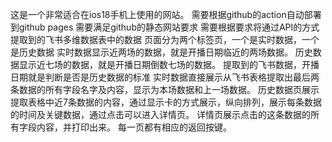 这是一个非常适合在ios18手机上使用的网站。
需要根据github的action自动部署到github pages
需要满足github的静态网站要求
需要根据要求将通过API的方式提取到的飞书多维数据表中的数据
页面分为两个标签页，一个是实时数据，一个是历史数据
实时数据显示近两场的数据，就是开播日期临近的两场数据。
历史数据显示近七场的数据，就是开播日期倒数七场的数据。
提取到的飞书数据，开播日期就是判断是否是历史数据的标准
实时数据直接展示从飞书表格提取出最后两条数据的所有字段名字及内容，显示为本场数据和上一场数据。
历史数据页展示提取表格中近7条数据的内容，通过显示卡的方式展示，纵向排列，展示每条数据的时间及关键数据，通过点击可以进入详情页。
详情页展示点击的这条数据的所有字段内容，并打印出来。
每一页都有相应的返回按键。

